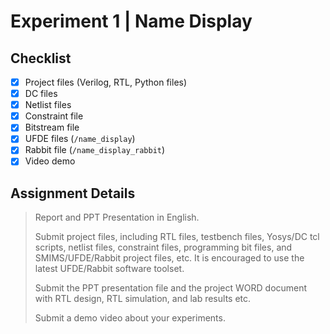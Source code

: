 # Experiment 1 | Name Display

## Checklist

- [x] Project files (Verilog, RTL, Python files)
- [x] DC files
- [x] Netlist files
- [x] Constraint file
- [x] Bitstream file
- [x] UFDE files (`/name_display`)
- [x] Rabbit file (`/name_display_rabbit`)
- [x] Video demo

## Assignment Details
 
> Report and PPT Presentation in English.
> 
> Submit project files, including RTL  files, testbench files, Yosys/DC tcl scripts, netlist files, constraint files, programming bit files, and SMIMS/UFDE/Rabbit project files, etc. It is encouraged to use the latest UFDE/Rabbit software toolset.
> 
> Submit the PPT presentation file and  the project WORD document with  RTL design, RTL simulation, and lab results etc.
> 
> Submit a demo video about your experiments.